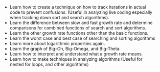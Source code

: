 

- Learn how to create a technique on how to track iterations in actual code to prevent confusions. (Useful in analyzing live coding especially when tracking down sort and search algorithms).
- Learn the difference between slow and fast growth rate and determine comparisons for combined functions of search and sort algorithms.
- Learn the other growth rate functions other than the basic functions.
- Learn the worst case and best case of searching and sorting algorithms
- Learn more about logarithmic properties again.
- Learn the graph of Big-Oh, Big-Omega, and Big-Theta
- Learn how to interpret and understand what a growth rate means.
- Learn how to make techniques in analyzing algorithms (Useful for nested for loops, and other algorithms)
